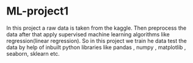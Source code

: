 # ML-project1
In this project a raw data is taken from the kaggle. Then preprocess the data after that apply supervised machine learning  algorithms like regression(linear regression). So in this project we train he data test the data by help of inbuilt python libraries like pandas , numpy , matplotlib , seaborn, sklearn etc.

